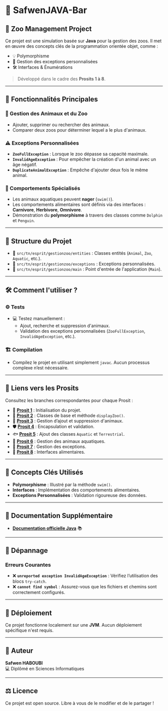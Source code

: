 

# 🐾 **SafwenJAVA-Bar**  
## 🌟 **Zoo Management Project**  

Ce projet est une simulation basée sur **Java** pour la gestion des zoos. Il met en œuvre des concepts clés de la programmation orientée objet, comme :  
- 💡 Polymorphisme  
- 🚨 Gestion des exceptions personnalisées  
- 🛠️ Interfaces & Énumérations  

> Développé dans le cadre des **Prosits 1 à 8**.

---

## 🚀 **Fonctionnalités Principales**

### 🦁 Gestion des Animaux et du Zoo  
- Ajouter, supprimer ou rechercher des animaux.  
- Comparer deux zoos pour déterminer lequel a le plus d'animaux.  

### ⚠️ Exceptions Personnalisées  
- **`ZooFullException`** : Lorsque le zoo dépasse sa capacité maximale.  
- **`InvalidAgeException`** : Pour empêcher la création d'un animal avec un âge négatif.  
- **`DuplicateAnimalException`** : Empêche d'ajouter deux fois le même animal.  

### 🐬 Comportements Spécialisés  
- Les animaux aquatiques peuvent **nager** (`swim()`).  
- Les comportements alimentaires sont définis via des interfaces : **Carnivore**, **Herbivore**, **Omnivore**.  
- Démonstration du **polymorphisme** à travers des classes comme `Dolphin` et `Penguin`.

---

## 📂 **Structure du Projet**

- 📁 `src/tn/esprit/gestionzoo/entities` : Classes entités (`Animal`, `Zoo`, `Aquatic`, etc.).  
- 📁 `src/tn/esprit/gestionzoo/exceptions` : Exceptions personnalisées.  
- 📁 `src/tn/esprit/gestionzoo/main` : Point d'entrée de l'application (`Main`).  

---

## 🛠️ **Comment l'utiliser ?**

### ⚙️ **Tests**  
- 💻 Testez manuellement :  
  - Ajout, recherche et suppression d'animaux.  
  - Validation des exceptions personnalisées (`ZooFullException`, `InvalidAgeException`, etc.).  

### 🏗️ **Compilation**  
- Compilez le projet en utilisant simplement `javac`. Aucun processus complexe n’est nécessaire.  

---

## 📜 **Liens vers les Prosits**

Consultez les branches correspondantes pour chaque Prosit :  
- 🌱 **[Prosit 1](https://github.com/safweeen/safwenJAVA-Bar/tree/prosit1)** : Initialisation du projet.  
- 🐾 **[Prosit 2](https://github.com/safweeen/safwenJAVA-Bar/tree/prosit2)** : Classes de base et méthode `displayZoo()`.  
- 🔄 **[Prosit 3](https://github.com/safweeen/safwenJAVA-Bar/tree/prosit3)** : Gestion d’ajout et suppression d'animaux.  
- 🛡️ **[Prosit 4](https://github.com/safweeen/safwenJAVA-Bar/tree/prosit4)** : Encapsulation et validation.  
- 🐟 **[Prosit 5](https://github.com/safweeen/safwenJAVA-Bar/tree/prosit5)** : Ajout des classes `Aquatic` et `Terrestrial`.  
- 🌊 **[Prosit 6](https://github.com/safweeen/safwenJAVA-Bar/tree/prosit6)** : Gestion des animaux aquatiques.  
- 🛑 **[Prosit 7](https://github.com/safweeen/safwenJAVA-Bar/tree/prosit7)** : Gestion des exceptions.  
- 🍴 **[Prosit 8](https://github.com/safweeen/safwenJAVA-Bar/tree/prosit8)** : Interfaces alimentaires.  

---

## 🧠 **Concepts Clés Utilisés**  
- **Polymorphisme** : Illustré par la méthode `swim()`.  
- **Interfaces** : Implémentation des comportements alimentaires.  
- **Exceptions Personnalisées** : Validation rigoureuse des données.  

---

## 📖 **Documentation Supplémentaire**  
- **[Documentation officielle Java](https://docs.oracle.com/javase/8/docs/)** 📚  

---

## 🐛 **Dépannage**

### Erreurs Courantes  
- ❌ **`unreported exception InvalidAgeException`** : Vérifiez l’utilisation des blocs `try-catch`.  
- ❌ **`cannot find symbol`** : Assurez-vous que les fichiers et chemins sont correctement configurés.  

---

## 🏁 **Déploiement**  
Ce projet fonctionne localement sur une **JVM**. Aucun déploiement spécifique n'est requis.  

---

## 👤 **Auteur**  
**Safwen HABOUBI**  
💻 Diplômé en Sciences Informatiques  

---

## ⚖️ **Licence**  
Ce projet est open source. Libre à vous de le modifier et de le partager !  

